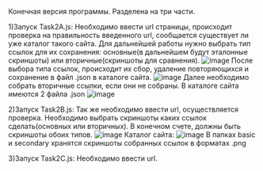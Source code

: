 Конечная версия программы. Разделена на три части.

1)Запуск Task2A.js:
Необходимо ввести url страницы, происходит проверка на правильность введенного url, сообщается существует ли уже каталог такого сайта. Для дальнейшей работы нужно выбрать тип ссылок для их сохранения: основные(в дальнейшем будут эталонные скриншоты) или вторичные(скриншоты для сравнения).
![image](https://user-images.githubusercontent.com/100190836/218975084-c99af709-95ce-465e-af67-113c6e6b4811.png)
После выбора типа ссылок, происходит их сбор, удаление повторяющихся и сохранение в файл .json в каталоге сайта.
![image](https://user-images.githubusercontent.com/100190836/218975961-fb1ec007-e6c3-4fe0-99d5-f4e04a140772.png)
Далее необходимо собрать вторичные ссылки, если они не собраны.
В каталоге сайта имеются 2 файла .json
![image](https://user-images.githubusercontent.com/100190836/218976323-37dbb543-b630-4f0b-93e5-fb2481d7d46b.png)

2)Запуск Task2B.js:
Так же необходимо ввести url, осуществляется проверка.
Необходимо выбрать скриншоты каких ссылок сделать(основных или вторичных).
В конечном счете, должны быть скриншоты обоих типов.
![image](https://user-images.githubusercontent.com/100190836/218976843-8c00269e-4053-49bd-88a9-6df5eef2301e.png)
Каталог сайта:
![image](https://user-images.githubusercontent.com/100190836/218977818-7ba4e029-171e-4aee-8461-82bf8f7bd774.png)
В папках basic и secondary хранятся скриншоты собранных ссылок в форматах .png

3)Запуск Task2C.js:
Необходимо ввести url.
